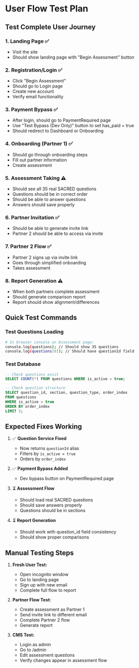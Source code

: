 # User Flow Test Plan

## Test Complete User Journey

### 1. **Landing Page** ✅
- Visit the site 
- Should show landing page with "Begin Assessment" button

### 2. **Registration/Login** ✅  
- Click "Begin Assessment"
- Should go to Login page
- Create new account
- Verify email functionality

### 3. **Payment Bypass** ✅
- After login, should go to PaymentRequired page
- Use "Test Bypass (Dev Only)" button to set has_paid = true
- Should redirect to Dashboard or Onboarding

### 4. **Onboarding (Partner 1)** ✅
- Should go through onboarding steps
- Fill out partner information
- Create assessment

### 5. **Assessment Taking** ⚠️  
- Should see all 35 real SACRED questions
- Questions should be in correct order
- Should be able to answer questions
- Answers should save properly

### 6. **Partner Invitation** ✅
- Should be able to generate invite link
- Partner 2 should be able to access via invite

### 7. **Partner 2 Flow** ✅
- Partner 2 signs up via invite link
- Goes through simplified onboarding
- Takes assessment

### 8. **Report Generation** ⚠️
- When both partners complete assessment
- Should generate comparison report
- Report should show alignment/differences

## Quick Test Commands

### Test Questions Loading
```bash
# In browser console on Assessment page:
console.log(questions); // Should show 35 questions
console.log(questions[0]); // Should have questionId field
```

### Test Database
```sql
-- Check questions exist
SELECT COUNT(*) FROM questions WHERE is_active = true;

-- Check question structure
SELECT question_id, section, question_type, order_index 
FROM questions 
WHERE is_active = true 
ORDER BY order_index 
LIMIT 5;
```

## Expected Fixes Working

1. ✅ **Question Service Fixed**
   - Now returns `questionId` alias
   - Filters by `is_active = true`
   - Orders by `order_index`

2. ✅ **Payment Bypass Added**
   - Dev bypass button on PaymentRequired page

3. ⏳ **Assessment Flow**
   - Should load real SACRED questions
   - Should save answers properly
   - Questions should be in sections

4. ⏳ **Report Generation**
   - Should work with question_id field consistency
   - Should show proper comparisons

## Manual Testing Steps

1. **Fresh User Test:**
   - Open incognito window
   - Go to landing page
   - Sign up with new email
   - Complete full flow to report

2. **Partner Flow Test:**
   - Create assessment as Partner 1
   - Send invite link to different email
   - Complete Partner 2 flow
   - Generate report

3. **CMS Test:**
   - Login as admin
   - Go to /admin
   - Edit assessment questions
   - Verify changes appear in assessment flow
